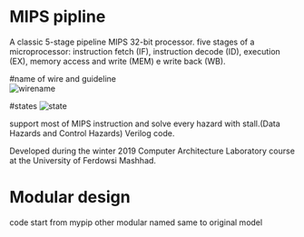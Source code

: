 
# MIPS pipline
A classic 5-stage pipeline MIPS 32-bit processor.
five stages of a microprocessor: instruction fetch (IF), instruction decode (ID), execution
(EX), memory access and write (MEM) e write back (WB).

#name of wire and guideline		
![wirename](https://github.com/maze1377/pipeline-mips-verilog/screenshots/guidline.jpg)

#states
![state](https://github.com/maze1377/pipeline-mips-verilog/screenshots/state.png)

support most of MIPS instruction and solve every hazard with stall.(Data Hazards and Control Hazards) Verilog code.

Developed during the winter 2019 Computer Architecture Laboratory course at the University of Ferdowsi Mashhad.
# Modular design
code start from mypip
other modular named same to original model